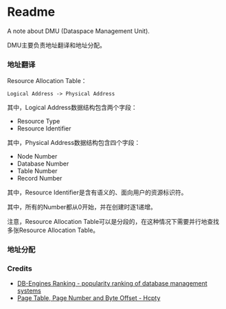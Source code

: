 # Readme
A note about DMU (Dataspace Management Unit).

DMU主要负责地址翻译和地址分配。

### 地址翻译

Resource Allocation Table：

```
Logical Address -> Physical Address
```

其中，Logical Address数据结构包含两个字段：
- Resource Type
- Resource Identifier

其中，Physical Address数据结构包含四个字段：
- Node Number
- Database Number
- Table Number
- Record Number

其中，Resource Identifier是含有语义的、面向用户的资源标识符。

其中，所有的Number都从0开始，并在创建时逐1递增。

注意，Resource Allocation Table可以是分段的，在这种情况下需要并行地查找多张Resource Allocation Table。

### 地址分配

### Credits
- [DB-Engines Ranking - popularity ranking of database management systems](https://db-engines.com/en/ranking)
- [Page Table, Page Number and Byte Offset - Hcpty](https://github.com/hcpty/page-table-page-number-and-byte-offset)

